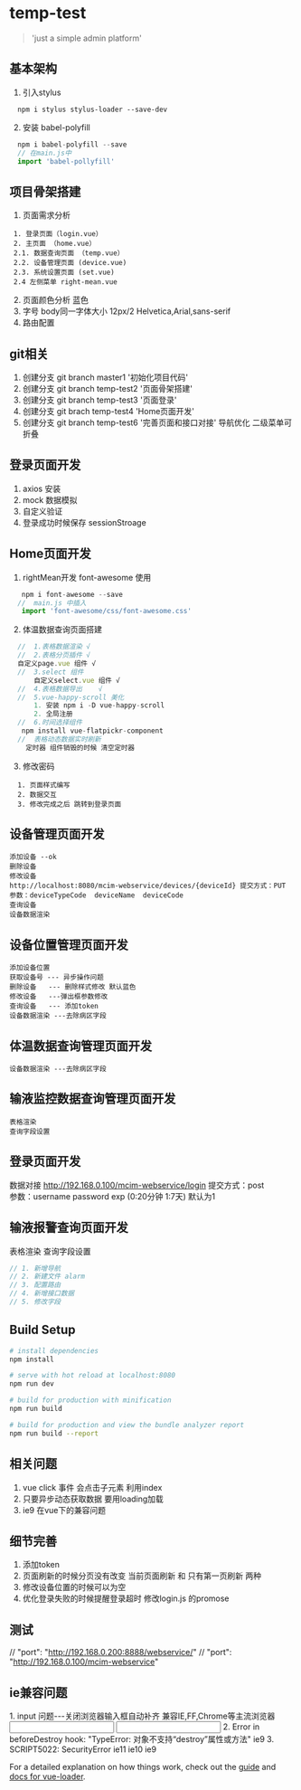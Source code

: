 # temp-test

> 'just a simple admin platform'
## 基本架构
1. 引入stylus 
```npm
  npm i stylus stylus-loader --save-dev
```
2. 安装 babel-polyfill 
```javascript
  npm i babel-polyfill --save
  // 在main.js中
  import 'babel-pollyfill'
```
## 项目骨架搭建
 1. 页面需求分析
   ``` 
    1. 登录页面（login.vue）
    2. 主页面 （home.vue）
    2.1. 数据查询页面 （temp.vue）
    2.2. 设备管理页面 (device.vue)
    2.3. 系统设置页面 (set.vue)
    2.4 左侧菜单 right-mean.vue
   ```
  2. 页面颜色分析 蓝色 
  3. 字号 body同一字体大小 12px/2 Helvetica,Arial,sans-serif
  4. 路由配置
## git相关
1. 创建分支 git branch master1 '初始化项目代码'
2. 创建分支 git branch temp-test2 '页面骨架搭建'
3. 创建分支 git branch temp-test3 '页面登录'
4. 创建分支 git brach temp-test4 'Home页面开发'
5. 创建分支 git branch temp-test6 '完善页面和接口对接'
   导航优化 二级菜单可折叠

## 登录页面开发
  1. axios 安装
  2. mock 数据模拟
  3. 自定义验证
  4. 登录成功时候保存 sessionStroage
## Home页面开发
  1. rightMean开发 font-awesome 使用
    
  ```javascript
     npm i font-awesome --save
    //  main.js 中插入
     import 'font-awesome/css/font-awesome.css'
  ```
  2. 体温数据查询页面搭建
  ```javascript
    //  1.表格数据渲染 √
    //  2.表格分页插件 √
    自定义page.vue 组件 √
    //  3.select 组件
        自定义select.vue 组件 √
    //  4.表格数据导出    √
    //  5.vue-happy-scroll 美化
        1. 安装 npm i -D vue-happy-scroll
        2. 全局注册
    //  6.时间选择组件
     npm install vue-flatpickr-component
    //  表格动态数据实时刷新
      定时器 组件销毁的时候 清空定时器
  ```
  3. 修改密码
  ```
    1. 页面样式编写
    2. 数据交互
    3. 修改完成之后 跳转到登录页面
  ```
## 设备管理页面开发
    添加设备 --ok
    删除设备 
    修改设备
    http://localhost:8080/mcim-webservice/devices/{deviceId} 提交方式：PUT 参数：deviceTypeCode  deviceName  deviceCode
    查询设备
    设备数据渲染
## 设备位置管理页面开发
    添加设备位置
    获取设备号 --- 异步操作问题
    删除设备   --- 删除样式修改 默认蓝色
    修改设备   ---弹出框参数修改
    查询设备   --- 添加token
    设备数据渲染 ---去除病区字段
## 体温数据查询管理页面开发
    设备数据渲染 ---去除病区字段
## 输液监控数据查询管理页面开发
    表格渲染
    查询字段设置
## 登录页面开发
   数据对接
   http://192.168.0.100/mcim-webservice/login 
   提交方式：post  
   参数：username password exp (0:20分钟 1:7天) 默认为1
## 输液报警查询页面开发
  表格渲染
  查询字段设置
  ```javascript
  // 1. 新增导航
  // 2. 新建文件 alarm
  // 3. 配置路由
  // 4. 新增接口数据
  // 5. 修改字段
  ```   
## Build Setup

``` bash
# install dependencies
npm install

# serve with hot reload at localhost:8080
npm run dev

# build for production with minification
npm run build

# build for production and view the bundle analyzer report
npm run build --report
```
## 相关问题
  1. vue click 事件 会点击子元素 利用index
  2. 只要异步动态获取数据 要用loading加载
  3. ie9 在vue下的兼容问题
## 细节完善
  1. 添加token
  2. 页面刷新的时候分页没有改变 当前页面刷新 和 只有第一页刷新 两种
  3. 修改设备位置的时候可以为空
  4. 优化登录失败的时候提醒登录超时
  修改login.js 的promose
## 测试
// "port": "http://192.168.0.200:8888/webservice/"
// "port": "http://192.168.0.100/mcim-webservice"
## ie兼容问题
<meta http-equiv="X-UA-Compatible" content="IE=edge,chrome=1" />
1. input 问题---关闭浏览器输入框自动补齐 兼容IE,FF,Chrome等主流浏览器
<!-- autocomplete="off" -->
<input type="text" disableautocomplete id="number"/>
<input type="text" autocomplete="off" id="number"/>
2. Error in beforeDestroy hook: "TypeError: 对象不支持“destroy”属性或方法" ie9
3. SCRIPT5022: SecurityError ie11 ie10 ie9 

For a detailed explanation on how things work, check out the [guide](http://vuejs-templates.github.io/webpack/) and [docs for vue-loader](http://vuejs.github.io/vue-loader).
